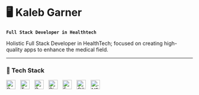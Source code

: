 # 🖥️ Kaleb Garner

**`Full Stack Developer in Healthtech`**

Holistic Full Stack Developer in HealthTech; focused on creating high-quality apps to enhance the medical field.

---

### 🔧 Tech Stack

<img align="left" alt="React" height="25px" style="padding-right:10px;" src="https://img.shields.io/badge/react-%2320232a.svg?style=for-the-badge&logo=react&logoColor=%2361DAFB"/>
<img align="left" alt="Typescript" height="25px" style="padding-right:10px;" src="https://img.shields.io/badge/typescript-%23007ACC.svg?style=for-the-badge&logo=typescript&logoColor=white"/>
<img align="left" alt="Python" height="25px" style="padding-right:10px;" src="https://img.shields.io/badge/python-3670A0?style=for-the-badge&logo=python&logoColor=ffdd54"/>
<img align="left" alt="Django" height="25px" style="padding-right:10px;" src="https://img.shields.io/badge/django-%23092E20.svg?style=for-the-badge&logo=django&logoColor=white"/>
<img align="left" alt="FastAPI" height="25px" style="padding-right:10px;" src="https://img.shields.io/badge/FastAPI-005571?style=for-the-badge&logo=fastapi"/>
<img align="left" alt="C#" height="25px" style="padding-right:10px;" src="https://img.shields.io/badge/c%23-%23239120.svg?style=for-the-badge&logo=csharp&logoColor=white"/>
<img align="left" alt=".NET" height="25px" style="padding-right:10px;" src="https://img.shields.io/badge/.NET-5C2D91?style=for-the-badge&logo=.net&logoColor=white"/>
